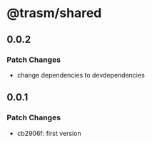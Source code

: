 # @trasm/shared

## 0.0.2

### Patch Changes

- change dependencies to devdependencies

## 0.0.1

### Patch Changes

- cb2906f: first version

